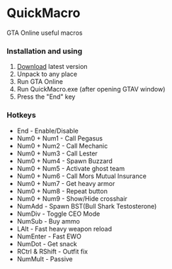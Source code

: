 # QuickMacro
GTA Online useful macros

### Installation and using
1. [Download](https://github.com/MacMailler/QuickMacro/releases) latest version
2. Unpack to any place
3. Run GTA Online
4. Run QuickMacro.exe (after opening GTAV window)
5. Press the "End" key

### Hotkeys
+ End - Enable/Disable
+ Num0 + Num1 - Call Pegasus
+ Num0 + Num2 - Call Mechanic
+ Num0 + Num3 - Call Lester
+ Num0 + Num4 - Spawn Buzzard
+ Num0 + Num5 - Activate ghost team
+ Num0 + Num6 - Call Mors Mutual Insurance
+ Num0 + Num7 - Get heavy armor
+ Num0 + Num8 - Repeat button
+ Num0 + Num9 - Show/Hide crosshair
+ NumAdd - Spawn BST(Bull Shark Testosterone)
+ NumDiv - Toggle CEO Mode
+ NumSub - Buy ammo
+ LAlt - Fast heavy weapon reload
+ NumEnter - Fast EWO
+ NumDot - Get snack
+ RCtrl & RShift - Outfit fix
+ NumMult - Passive
